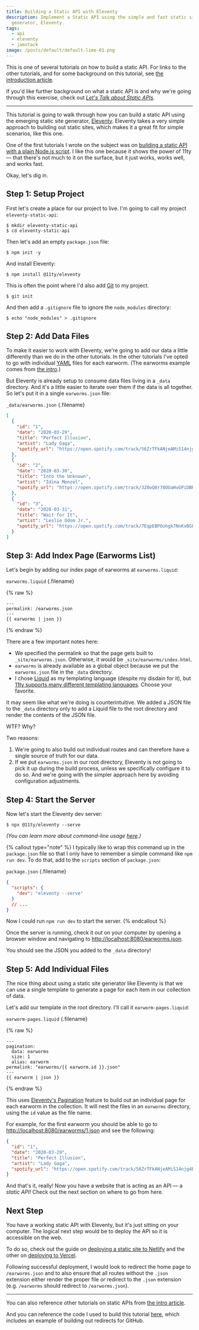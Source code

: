 ```yaml
---
title: Building a Static API with Eleventy
description: Implement a Static API using the simple and fast static site
  generator, Eleventy.
tags:
  - api
  - eleventy
  - jamstack
image: /posts/default/default-lime-01.png
---
```


This is one of several tutorials on how to build a static API. For links to the other tutorials, and for some background on this tutorial, see [the introduction article](/posts/how-to-build-static-api/).

If you'd like further background on what a static API is and why we're going through this exercise, check out [_Let's Talk about Static APIs_](/posts/lets-talk-about-static-apis/).

---

This tutorial is going to walk through how you can build a static API using the emerging static site generator, [Eleventy](https://www.11ty.dev/). Eleventy takes a very simple approach to building out static sites, which makes it a great fit for simple scenarios, like this one.

One of the first tutorials I wrote on the subject was on [building a static API with a plain Node.js script](/posts/building-static-api-nodejs/). I like this one because it shows the power of 11ty — that there's not much to it on the surface, but it just works, works well, and works fast.

Okay, let's dig in.

## Step 1: Setup Project

First let's create a place for our project to live. I'm going to call my project `eleventy-static-api`:

    $ mkdir eleventy-static-api
    $ cd eleventy-static-api

Then let's add an empty `package.json` file:

    $ npm init -y

And install Eleventy:

    $ npm install @11ty/eleventy

This is often the point where I'd also add [Git](https://git-scm.com/) to my project.

    $ git init

And then add a `.gitignore` file to ignore the `node_modules` directory:

    $ echo "node_modules" > .gitignore

## Step 2: Add Data Files

To make it easier to work with Eleventy, we're going to add our data a little differently than we do in the other tutorials. In the other tutorials I've opted to go with individual [YAML](https://yaml.org/) files for each earworm. (The earworms example comes from [the intro](/posts/how-to-build-static-api/).)

But Eleventy is already setup to consume data files living in a `_data` directory. And it's a little easier to iterate over them if the data is all together. So let's put it in a single `earworms.json` file:

`_data/earworms.json` {.filename}

```json
[
  {
    "id": "1",
    "date": "2020-03-29",
    "title": "Perfect Illusion",
    "artist": "Lady Gaga",
    "spotify_url": "https://open.spotify.com/track/56ZrTFkANjeAMiS14njg4E?si=oaaJCMbiTw2NqYK-L7CSEQ"
  },
  {
    "id": "2",
    "date": "2020-03-30",
    "title": "Into the Unknown",
    "artist": "Idina Menzel",
    "spotify_url": "https://open.spotify.com/track/3Z0oQ8r78OUaHvGPiDBR3W?si=__mISyOgTCy0nzyoumBiUg"
  },
  {
    "id": "3",
    "date": "2020-03-31",
    "title": "Wait for It",
    "artist": "Leslie Odom Jr.",
    "spotify_url": "https://open.spotify.com/track/7EqpEBPOohgk7NnKvBGFWo?si=eceqQWGATkO1HJ7n-gKOEQ"
  }
]
```

## Step 3: Add Index Page (Earworms List)

Let's begin by adding our index page of earworms at `earworms.liquid`:

`earworms.liquid` {.filename}

{% raw %}

```liquid
---
permalink: /earworms.json
---
{{ earworms | json }}
```

{% endraw %}

There are a few important notes here:

- We specified the permalink so that the page gets built to `_site/earworms.json`. Otherwise, it would be `_site/earworms/index.html`.
- `earworms` is already available as a global object because we put the `earworms.json` file in the `_data` directory.
- I chose [Liquid](https://shopify.github.io/liquid/) as my templating language (despite my disdain for it), but [11ty supports many different templating languages](https://www.11ty.dev/docs/). Choose your favorite.

It may seem like what we're doing is counterintuitive. We added a JSON file to the `_data` directory only to add a Liquid file to the root directory and render the contents of the JSON file.

WTF? Why?

Two reasons:

1. We're going to also build out individual routes and can therefore have a single source of truth for our data.
2. If we put `earworms.json` in our root directory, Eleventy is not going to pick it up during the build process, unless we specifically configure it to do so. And we're going with the simpler approach here by avoiding configuration adjustments.

## Step 4: Start the Server

Now let's start the Eleventy dev server:

    $ npx @11ty/eleventy --serve

_(You can learn more about command-line usage [here](https://www.11ty.dev/docs/usage/).)_

{% callout type="note" %}
I typically like to wrap this command up in the `package.json` file so that I only have to remember a simple command like `npm run dev`. To do that, add to the `scripts` section of `package.json`:

`package.json` {.filename}

```json
{
  "scripts": {
    "dev": "eleventy --serve"
  }
  // ...
}
```

Now I could run `npm run dev` to start the server.
{% endcallout %}

Once the server is running, check it out on your computer by opening a browser window and navigating to [http://localhost:8080/earworms.json](http://localhost:8080/earworms.json).

You should see the JSON you added to the `_data` directory!

## Step 5: Add Individual Files

The nice thing about using a static site generator like Eleventy is that we can use a single template to generate a page for each item in our collection of data.

Let's add our template in the root directory. I'll call it `earworm-pages.liquid`:

`earworm-pages.liquid` {.filename}

{% raw %}

```liquid
---
pagination:
  data: earworms
  size: 1
  alias: earworm
permalink: "earworms/{{ earworm.id }}.json"
---
{{ earworm | json }}
```

{% endraw %}

This uses [Eleventy's Pagination](https://www.11ty.dev/docs/pagination/) feature to build out an individual page for each earworm in the collection. It will nest the files in an `earworms` directory, using the `id` value as the file name.

For example, for the first earworm you should be able to go to [http://localhost:8080/earworms/1.json](http://localhost:8080/earworms/1.json) and see the following:

```json
{
  "id": "1",
  "date": "2020-03-29",
  "title": "Perfect Illusion",
  "artist": "Lady Gaga",
  "spotify_url": "https://open.spotify.com/track/56ZrTFkANjeAMiS14njg4E?si=oaaJCMbiTw2NqYK-L7CSEQ"
}
```

And that's it, really! Now you have a website that is acting as an API — a _static API!_ Check out the next section on where to go from here.

## Next Step

You have a working static API with Eleventy, but it's just sitting on your computer. The logical next step would be to deploy the API so it is accessible on the web.

To do so, check out the guide on [deploying a static site to Netlify](/posts/deploy-static-api-netlify/) and the other on [deploying to Vercel](/posts/deploy-static-api-vercel/).

Following successful deployment, I would look to redirect the home page to `/earworms.json` and to also ensure that all routes without the `.json` extension either render the proper file _or_ redirect to the `.json` extension (e.g. `/earworms` should redirect to `/earworms.json`).

---

You can also reference other tutorials on static APIs from [the intro article](/posts/how-to-build-static-api#tutorials).

And you can reference the code I used to build this tutorial [here](https://github.com/seancdavis/cobwwweb-examples/tree/087a5503c3000c47ff5e7f7f379f6289ab0055ac/eleventy-static-api), which includes an example of building out redirects for GitHub.
